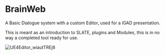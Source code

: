 # BrainWeb
A Basic Dialogue system with a custom Editor, used for a IGAD presentation.

This is meant as an introduction to SLATE, plugins and Modules, this is in no way a completed tool ready for use.

![UE4Editor_wiautTREj8](https://user-images.githubusercontent.com/7471304/169457622-17ada3bd-0316-44e2-9498-9cbdf095fc45.png)

